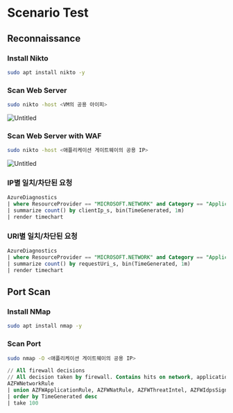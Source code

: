 # Scenario Test

## **Reconnaissance**

### Install Nikto

```bash
sudo apt install nikto -y
```

### Scan Web Server

```bash
sudo nikto -host <VM의 공용 아이피>
```

![Untitled](Scenario%20Test%2040cc55ebafe54c048b50b5db21955188/Untitled.png)

### Scan Web Server with WAF

```bash
sudo nikto -host <애플리케이션 게이트웨이의 공용 IP>
```

![Untitled](Scenario%20Test%2040cc55ebafe54c048b50b5db21955188/Untitled%201.png)

### IP별 일치/차단된 요청

```sql
AzureDiagnostics
| where ResourceProvider == "MICROSOFT.NETWORK" and Category == "ApplicationGatewayFirewallLog"
| summarize count() by clientIp_s, bin(TimeGenerated, 1m)
| render timechart
```

### URI별 일치/차단된 요청

```sql
AzureDiagnostics
| where ResourceProvider == "MICROSOFT.NETWORK" and Category == "ApplicationGatewayFirewallLog"
| summarize count() by requestUri_s, bin(TimeGenerated, 1m)
| render timechart
```

## Port Scan

### Install NMap

```bash
sudo apt install nmap -y
```

### Scan Port

```bash
sudo nmap -O <애플리케이션 게이트웨이의 공용 IP>
```

```sql
// All firewall decisions 
// All decision taken by firewall. Contains hits on network, application and NAT rules, as well as threat intelligence hits and IDPS signature hits. 
AZFWNetworkRule
| union AZFWApplicationRule, AZFWNatRule, AZFWThreatIntel, AZFWIdpsSignature
| order by TimeGenerated desc 
| take 100
```